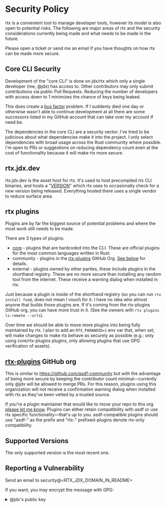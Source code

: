 # Security Policy

rtx is a convenient tool to manage developer tools, however its model is also open to potential risks. The following
are major areas of rtx and the security considerations currently being made and what needs to be made in the future.

Please open a ticket or send me an email if you have thoughts on how rtx can be made more secure.

## Core CLI Security

Development of the "core CLI" is done on jdx/rtx which only a single developer (me, @jdx) has access to.
Other contributors may only submit contributions via public Pull Requests. Reducing the number
of developers with access down to 1 minimizes the chance of keys being leaked.

This does create a [bus factor](https://en.wikipedia.org/wiki/Bus_factor) problem. If I suddenly died one day
or otherwise wasn't able to continue development at all there are some successors listed in my GitHub account
that can take over my account if need be.

The dependencies in the core CLI are a security vector. I've tried to be judicious about what dependencies make it into
the project. I only select dependencies with broad usage across the Rust community where possible.
I'm open to PRs or suggestions on reducing dependency count even at the cost of functionality because it will make
rtx more secure.

## rtx.jdx.dev

rtx.jdx.dev is the asset host for rtx. It's used to host precompiled rtx CLI binaries, and hosts a "[VERSION](https://rtx.jdx.dev/VERSION)"
which rtx uses to occasionally check for a new version being released. Everything hosted there uses a single
vendor to reduce surface area.

## rtx plugins

Plugins are by far the biggest source of potential problems and where the most work still needs to be made.

There are 3 types of plugins:

- [core](https://github.com/jdx/rtx/issues/236) - plugins that are hardcoded into the CLI.
  These are official plugins for the most common languages written in Rust.
- community - plugins in the [rtx-plugins](https://github.com/rtx-plugins) GitHub Org. [See below](#rtx-plugins-github-org) for details.
- external - plugins owned by other parties, these include plugins in the shorthand registry. These are no more
  secure than installing any random tool from the internet. These receive a warning dialog when installed in rtx.

Just because a plugin is inside of the shorthand registry (so you can run `rtx install foo@`, does not mean
I vouch for it. I have no idea who almost anyone that builds those plugins are. If it's coming from the rtx-plugins
GitHub org, you can have more trust in it. (See the owners with `rtx plugins ls-remote --urls`).

Over time we should be able to move more plugins into being fully maintained by rtx. I plan to add an
`RTX_PARANOID=1` env var that, when set, will make changes to make rtx behave as securely as possible
(e.g.: only using core/rtx-plugins plugins, only allowing plugins that use GPG verification of assets).

## [rtx-plugins](https://github.com/rtx-plugins) GitHub org

This is similar to https://github.com/asdf-community but with the advantage of being more secure by keeping the
contributor count minimal—currently only @jdx will be allowed to merge PRs. For this reason, plugins using this
organization will not receive a confirmation warning dialog when installed with rtx as they've been vetted by a
trusted source.

If you're a plugin maintainer that would like to move your repo to this org [please let me know](https://github.com/orgs/rtx-plugins/discussions).
Plugins can either retain compatibility with asdf or use rtx specific functionality—that's up to you. asdf-compatible plugins should use "asdf-" as the prefix and "rtx-" prefixed-plugins denote rtx-only compatibility.

## Supported Versions

The only supported version is the most recent one.

## Reporting a Vulnerability

Send an email to security@<RTX_JDX_DOMAIN_IN_README>

If you want, you may encrypt the message with GPG:

<details>
  <summary>@jdx's public key</summary>

```
-----BEGIN PGP PUBLIC KEY BLOCK-----

mQINBGQfPjUBEADAtjLxcoJlHYNwvN8xYEai/waWZpnKvNWP86kYuX5xqb/GR1wZ
TQ4usQPcpTj60XQaF3jUwtW8/1PH/gQv0516qAIlqHVvvMyGD/u2iwr+U8JtIGWf
B87mL2aMvg6GqXoR3dgCtYkHd839Z0wVFOvgkzWdx3jOWE73KQpN0PeunBNsCw/K
4wR/gEBNfiAbi0i3RIbpSKHTtRZ1e/1+1o2jxz48a/IdCzFzN9zOplfhASo0C/AB
PSjlFnvlB5jjWqyGln6ycunEn0dhdzi7f1MdfNmj19tqqQYKYIy3AOFiRNqKLlWo
dOPTJMYdCD8CkLh5GTOWq0xZZ/s5bHiw2KuQxyZsm2eo4MH7pOEHuH1yFjyrbli7
/8/iLfaGx89aK7Krt+dd60XMPQh8rGjClVdC8GQS8XMjerjdk5g22dd7s5n7shGm
gZalidw3CFppO2po1YR8yNc5UJz7gzGCZsQfyC1Ao376BFM/cXlnje6RG2Unsy8O
uKE2O5vFOmppoWmaM5KcCFLa7NP2Wu8Y8CaoDZaBZeGFHffvxSKh/J69ECVvTM91
Xn8B0COiiqkYKpqNf+KgGXzQvj3ABKG0Q27T5VUHW3F1jdPKjbMmdbqorRDr7v0a
PZSwqrlTenZVCVdEsRHsHevIZ6+neZ3hHEk66EtaG45Qkna2EahhS+IPGQARAQAB
tCBKZWZmcmV5IERpY2tleSA8Z3BnQGpkeGNvZGUuY29tPokCVAQTAQgAPhYhBDFB
ttCiFJlyWolR/FCs4PPr5+BHBQJkHz41AhsDBQkHhh9cBQsJCAcCBhUKCQgLAgQW
AgMBAh4BAheAAAoJEFCs4PPr5+BHUsIP/0AL/lTNZ22yynIE7EXwWsLTolrNHiaz
79s/MH04i1IazkElvY7MVL0iTqozYnSaEJ7BhtNPUkoCX79cLHKv/nD9CJF8qwcK
GgYCirXGEol30P1s2K2c1Rr4wcul+SamQ2vHrBes+/0ksuvK9yAZV6y8nWCukO4Z
5B4DVHuvQ0UmJ6tWf53sFpRnLWB+8VB1n931uZXeHjxo2s5/x3E2FknH6/l8/+Ey
d9T44RzlOwkZYTrw08O1PLLNGkOxdD3sGi7Q/JSPHmlhBBqpnqxT4wOFJQnluJji
ed4qlB4oXa2CM2VkbSdmQ6ls67Qju0/LKsYwd7QNpo/fODXR3MLIQDUo9ZzKmvgB
r9L2BQDz4vOKdYSm2MLyGsB6W9GsVHVjnGnZWhiKOOH1jxnI2y6btJZNQYemMtLo
Y7DlTogRaq1h62WHkm3cbPqXYpfEBH9AJRAZgyUbc703BJfr5i8epoRajP/jxTVi
PtIak2/kJu6adxJ+nutz+1ycc8XBlfAnSTj87wKXM0nsboK3Kyd5cZ2m7CFF7tIY
y/Ti7jVbVNMH6OugoCLYXnINIW3QFBKhM7/uouukN3ww5zJ58w0mqkySzxiY4jr8
OOLW9oARmq4gvevRmnd97hmmu1h0A3TPOzbr97zF8xCjKkf04IpdfMPEccNg1jWK
QEqn+1m3XNdDuQINBGQfPjUBEACu7zv4/gNxUDCwbnkkK7wQL3sX7yZKkhGZgpXR
H9h+mAf/DlhKo8yqJiR0C6z+QcsSM1a3RvHHBdRnsun/jEzScP2o5ShQKLCq68qb
JlSh/FSQQTYTEjC/t4ccMLIYbsccJd+Xg9cRuqGN/jE/SWNwUGrf2FuKQQkTTcrN
tiHwXHLxUlIHYckyKq4UggL8icaONSpwAWLEwi0u2muMMZHzFnHT33W8+iFHmjCd
osHZaArWXiQlYQFeoxvnT2hkUK/uQC7ZANup4ebuQr4ZLgo7kWUOKlwpucNFscFy
oIVuNeVYq0ijz1urNMnzGF6Pz0SVjr91lyHGmAdODpYz6vZZ5ipDDrXXDHTyET5c
j8zUYkbbtxEaE0+MpAN8wrtxmtXt3QMV4MfncJzvKmhFcaRFjvgG+PtC4cxVsmLK
BD9WKxni0e1jcWPtoRw5LvAinqgTzCF4iw9rUwITWBVg+T2d6kTokTW7J2mrGNSp
WiE/Gq2+3kzs0BOIPc9h2tzTkhHbsZz9ZTFXLzutxKzfamBVGr0B7MR9wnOyVgQW
cohmCEhcEIgKiPnmcobXiWE/NpvbtyE7KBVXVFEDvIdpWUf9OaUZNau5gwg6MJRF
zdWLj2Y7LYK1NbmJWrzg8V3KeBCMxKlVS463DPWMQzfmpMYYravpW1gkekXqxMP6
gBvRfwARAQABiQI8BBgBCAAmFiEEMUG20KIUmXJaiVH8UKzg8+vn4EcFAmQfPjUC
GwwFCQeGH1wACgkQUKzg8+vn4EdAbxAAr4SMo8VvAhFlJd/WQlifgREj0On6UFee
YCKNA8/1cJnXCxb+kQJXLCcYBHGq07NV9OkzCZBLiGM13f0DF/YfcDbUq1ISivoo
JwTUII48Q1aQseWc3JxkgLPi9CjxE48ynEeFi582Bsz0auzUGk1dbVfJbbpDKd83
/vZImxN+sfa9no/7l5wsNVIOhPSQrv3BDjMAuqkUIZHNYsp6i3Fo4cj7e6qy4HpG
XaUnyTsivI2ifr3AYgbg6sgcXmgi0WRipnrX9D99usXfNxi5PNEI3mJF8Tq8bOjy
JDZd5duJ2Or4yH/LrAOmrCQxC5nNmsHm2uGHRcab4lUDMoPWkDFOzbtY/iAJtQGZ
Vg9o7cVhAXFSgHzSwC8bjGwPwNdmL719wzAvpOB0qmeHo5oqrKcCyz7qgryYvOhH
ZjHmfc++FDuQGhYv8yNAMpPkg2ZfZSD7AM0KigNp0bsOYPhM6n0EqCzoX5SjzSp3
v+asbUPbVC5G7/YbkNhyohf9iNXqyMrWnYL86LnXIMTi6Sto01BLfRs0QiqztahQ
JuSHoeBpoXY/yMoHYQCd/O7D12Ha5XDdYfXP0Yf9glS+r+YaVYXxcJ6O/DfV6QEk
MFPobhR7zlCShd7TdY1a41uxTGB+Wmn4DO0s/wzSgdgxIzG+TM1X47owe7l5RiI1
1wxfuzN2+ao=
=/CHf
-----END PGP PUBLIC KEY BLOCK-----

```

</details>
